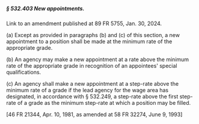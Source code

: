 ##### § 532.403 New appointments. #####

Link to an amendment published at 89 FR 5755, Jan. 30, 2024.

(a) Except as provided in paragraphs (b) and (c) of this section, a new appointment to a position shall be made at the minimum rate of the appropriate grade.

(b) An agency may make a new appointment at a rate above the minimum rate of the appropriate grade in recognition of an appointees' special qualifications.

(c) An agency shall make a new appointment at a step-rate above the minimum rate of a grade if the lead agency for the wage area has designated, in accordance with § 532.249, a step-rate above the first step-rate of a grade as the minimum step-rate at which a position may be filled.

[46 FR 21344, Apr. 10, 1981, as amended at 58 FR 32274, June 9, 1993]